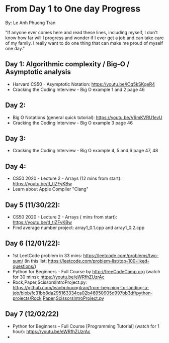 # From Day 1 to One day Progress

By: Le Anh Phuong Tran

"If anyone ever comes here and read these lines, including myself, I don't know how far will I progress and wonder if I ever get a job and can take care of my family. I really want to do one thing that can make me proud of myself one day."

## Day 1: Algorithmic complexity / Big-O / Asymptotic analysis
- Harvard CS50 - Asymptotic Notation: https://youtu.be/iOq5kSKqeR4
- Cracking the Coding Interview - Big O example 1 and 2 page 46
  
## Day 2:
- Big O Notations (general quick tutorial): https://youtu.be/V6mKVRU1evU
- Cracking the Coding Interview - Big O example 3 page 46

## Day 3:
- Cracking the Coding Interview - Big O example 4, 5 and 6 page 47, 48

## Day 4:
- CS50 2020 - Lecture 2 - Arrays (12 mins from start): https://youtu.be/tI_tIZFyKBw
- Learn about Apple Compiler "Clang"

## Day 5 (11/30/22):
- CS50 2020 - Lecture 2 - Arrays ( mins from start): https://youtu.be/tI_tIZFyKBw
- Find average number project: array1_0.1.cpp and array1_0.2.cpp

## Day 6 (12/01/22):
- 1st LeetCode problem in 33 mins: https://leetcode.com/problems/two-sum/ (in this list: https://leetcode.com/problem-list/top-100-liked-questions/)
- Python for Beginners – Full Course by http://freeCodeCamp.org (watch for 30 mins): https://youtu.be/eWRfhZUzrAc
- Rock,Paper,ScissorsIntroProject.py: https://github.com/leanhphuongtran/from-begining-to-landing-a-job/blob/fc31bb8da295163334ca02b46950905d997bb3df/python-projects/Rock,Paper,ScissorsIntroProject.py

## Day 7 (12/02/22)
- Python for Beginners – Full Course [Programming Tutorial] (watch for 1 hour): https://youtu.be/eWRfhZUzrAc
- 
